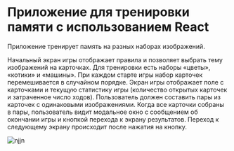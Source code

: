 # Приложение для тренировки памяти с использованием React

Приложение тренирует память на разных наборах изображений.

Начальный экран игры отображает правила и позволяет выбрать тему изображений на карточках. Для тренировки есть наборы «цветы», «котики» и «машины». При каждом старте игры набор карточек перемешивается в случайном порядке. 
Экран игры отображает поле с карточками и текущую статистику игры (количество открытых карточек и затраченное число ходов). Пользователь должен составить пары из карточек с одинаковыми изображениями. Когда все карточки собраны в пары, пользователь видит модальное окно с сообщением об окончании игры и кнопкой перехода к экрану результатов. Переход к следующему экрану происходит после нажатия на кнопку.


![njjn](https://github.com/jenyadev3/memory-game/assets/112981213/80b908f4-df17-4528-9a96-29d5e1c3c58e)
